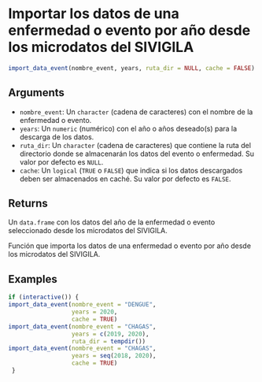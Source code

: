 # Importar los datos de una enfermedad o evento por año desde los microdatos del SIVIGILA

```r
import_data_event(nombre_event, years, ruta_dir = NULL, cache = FALSE)
```

## Arguments

- `nombre_event`: Un `character` (cadena de caracteres) con el nombre de la enfermedad o evento.
- `years`: Un `numeric` (numérico) con el año o años deseado(s) para la descarga de los datos.
- `ruta_dir`: Un `character` (cadena de caracteres) que contiene la ruta del directorio donde se almacenarán los datos del evento o enfermedad. Su valor por defecto es `NULL`.
- `cache`: Un `logical` (`TRUE` o `FALSE`) que indica si los datos descargados deben ser almacenados en caché. Su valor por defecto es `FALSE`.

## Returns

Un `data.frame` con los datos del año de la enfermedad o evento seleccionado desde los microdatos del SIVIGILA.

Función que importa los datos de una enfermedad o evento por año desde los microdatos del SIVIGILA.

## Examples

```r
if (interactive()) {
import_data_event(nombre_event = "DENGUE",
                  years = 2020,
                  cache = TRUE)
import_data_event(nombre_event = "CHAGAS",
                  years = c(2019, 2020),
                  ruta_dir = tempdir())
import_data_event(nombre_event = "CHAGAS",
                  years = seq(2018, 2020),
                  cache = TRUE)
 }
```
